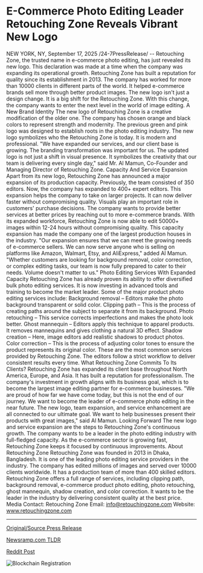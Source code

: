 # E-Commerce Photo Editing Leader Retouching Zone Reveals Vibrant New Logo

NEW YORK, NY, September 17, 2025 /24-7PressRelease/ -- Retouching Zone, the trusted name in e-commerce photo editing, has just revealed its new logo. This declaration was made at a time when the company was expanding its operational growth. Retouching Zone has built a reputation for quality since its establishment in 2013.  The company has worked for more than 10000 clients in different parts of the world. It helped e-commerce brands sell more through better product images. The new logo isn't just a design change. It is a big shift for the Retouching Zone. With this change, the company wants to enter the next level in the world of image editing.  A New Brand Identity  The new logo of Retouching Zone is a creative modification of the older one. The company has chosen orange and black colors to represent strength and modernity.   The previous green and pink logo was designed to establish roots in the photo editing industry. The new logo symbolizes who the Retouching Zone is today. It is modern and professional.  "We have expanded our services, and our client base is growing. The branding transformation was important for us. The updated logo is not just a shift in visual presence. It symbolizes the creativity that our team is delivering every single day," said Mr. Al Mamun, Co-Founder and Managing Director of Retouching Zone.  Capacity And Service Expansion  Apart from its new logo, Retouching Zone has announced a major expansion of its production capacity. Previously, the team consisted of 350 editors. Now, the company has expanded to 400+ expert editors. This expansion helps the company to take on larger projects. It can now deliver faster without compromising quality.   Visuals play an important role in customers' purchase decisions. The company wants to provide better services at better prices by reaching out to more e-commerce brands. With its expanded workforce, Retouching Zone is now able to edit 50000+ images within 12-24 hours without compromising quality. This capacity expansion has made the company one of the largest production houses in the industry.  "Our expansion ensures that we can meet the growing needs of e-commerce sellers. We can now serve anyone who is selling on platforms like Amazon, Walmart, Etsy, and AliExpress," added Al Mamun. "Whether customers are looking for background removal, color correction, or complex editing tasks, our team is now fully prepared to cater to their needs. Volume doesn't matter to us."  Photo Editing Services With Expanded Capacity  Retouching Zone has already proven its ability to offer diversified bulk photo editing services. It is now investing in advanced tools and training to become the market leader.  Some of the major product photo editing services include:  Background removal – Editors make the photo background transparent or solid color.  Clipping path – This is the process of creating paths around the subject to separate it from its background.  Photo retouching – This service corrects imperfections and makes the photo look better.  Ghost mannequin – Editors apply this technique to apparel products. It removes mannequins and gives clothing a natural 3D effect.  Shadow creation – Here, image editors add realistic shadows to product photos.  Color correction – This is the process of adjusting color tones to ensure the product represents its original color.  These are the most common services provided by Retouching Zone. The editors follow a strict workflow to deliver consistent results every time.  What Retouching Zone Commits To Its Clients?  Retouching Zone has expanded its client base throughout North America, Europe, and Asia. It has built a reputation for professionalism. The company's investment in growth aligns with its business goal, which is to become the largest image editing partner for e-commerce businesses.  "We are proud of how far we have come today, but this is not the end of our journey. We want to become the leader of e-commerce photo editing in the near future. The new logo, team expansion, and service enhancement are all connected to our ultimate goal. We want to help businesses present their products with great images," said Al Mamun.  Looking Forward  The new logo and service expansion are the steps to Retouching Zone's continuous growth. The company wants to be a leader in the photo editing industry with full-fledged capacity. As the e-commerce sector is growing fast, Retouching Zone keeps it focused by continuous improvements.  About Retouching Zone  Retouching Zone was founded in 2013 in Dhaka, Bangladesh. It is one of the leading photo editing service providers in the industry. The company has edited millions of images and served over 10000 clients worldwide. It has a production team of more than 400 skilled editors. Retouching Zone offers a full range of services, including clipping path, background removal, e-commerce product photo editing, photo retouching, ghost mannequin, shadow creation, and color correction. It wants to be the leader in the industry by delivering consistent quality at the best price.  Media Contact: Retouching Zone Email: info@retouchingzone.com Website: www.retouchingzone.com 

---

[Original/Source Press Release](https://www.24-7pressrelease.com/press-release/526843/e-commerce-photo-editing-leader-retouching-zone-reveals-vibrant-new-logo)
                    

[Newsramp.com TLDR](https://newsramp.com/curated-news/retouching-zone-unveils-new-logo-and-major-expansion-to-400-editors/9e25ea3d1b808ff30d81df234dc4bc21) 

 



[Reddit Post](https://www.reddit.com/r/technology_press/comments/1nj6nuf/retouching_zone_unveils_new_logo_and_major/) 



![Blockchain Registration](https://cdn.newsramp.app/24-7PressRelease/qrcode/259/17/calmNQs7.webp)